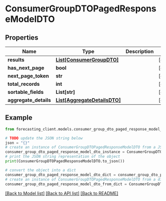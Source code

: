 # ConsumerGroupDTOPagedResponseModelDTO


## Properties

Name | Type | Description | Notes
------------ | ------------- | ------------- | -------------
**results** | [**List[ConsumerGroupDTO]**](ConsumerGroupDTO.md) |  | [optional] 
**has_next_page** | **bool** |  | [optional] 
**next_page_token** | **str** |  | [optional] 
**total_records** | **int** |  | [optional] 
**sortable_fields** | **List[str]** |  | [optional] 
**aggregate_details** | [**List[AggregateDetailsDTO]**](AggregateDetailsDTO.md) |  | [optional] 

## Example

```python
from forecasting_client.models.consumer_group_dto_paged_response_model_dto import ConsumerGroupDTOPagedResponseModelDTO

# TODO update the JSON string below
json = "{}"
# create an instance of ConsumerGroupDTOPagedResponseModelDTO from a JSON string
consumer_group_dto_paged_response_model_dto_instance = ConsumerGroupDTOPagedResponseModelDTO.from_json(json)
# print the JSON string representation of the object
print(ConsumerGroupDTOPagedResponseModelDTO.to_json())

# convert the object into a dict
consumer_group_dto_paged_response_model_dto_dict = consumer_group_dto_paged_response_model_dto_instance.to_dict()
# create an instance of ConsumerGroupDTOPagedResponseModelDTO from a dict
consumer_group_dto_paged_response_model_dto_from_dict = ConsumerGroupDTOPagedResponseModelDTO.from_dict(consumer_group_dto_paged_response_model_dto_dict)
```
[[Back to Model list]](../README.md#documentation-for-models) [[Back to API list]](../README.md#documentation-for-api-endpoints) [[Back to README]](../README.md)


